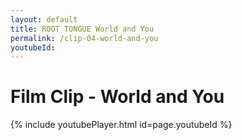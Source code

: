 ```yaml
---
layout: default
title: ROOT TONGUE World and You
permalink: /clip-04-world-and-you
youtubeId:
---
```

# Film Clip - World and You

{% include youtubePlayer.html id=page.youtubeId %}
